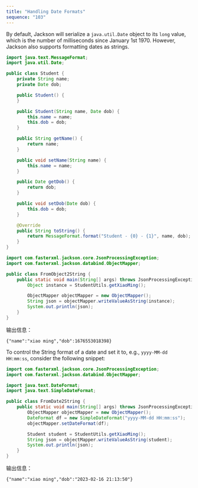 ```yaml
---
title: "Handling Date Formats"
sequence: "103"
---
```


By default, Jackson will serialize a `java.util.Date` object to its `long` value,
which is the number of milliseconds since January 1st 1970.
However, Jackson also supports formatting dates as strings.

```java
import java.text.MessageFormat;
import java.util.Date;

public class Student {
    private String name;
    private Date dob;

    public Student() {
    }

    public Student(String name, Date dob) {
        this.name = name;
        this.dob = dob;
    }

    public String getName() {
        return name;
    }

    public void setName(String name) {
        this.name = name;
    }

    public Date getDob() {
        return dob;
    }

    public void setDob(Date dob) {
        this.dob = dob;
    }

    @Override
    public String toString() {
        return MessageFormat.format("Student - {0} - {1}", name, dob);
    }
}
```

```java
import com.fasterxml.jackson.core.JsonProcessingException;
import com.fasterxml.jackson.databind.ObjectMapper;

public class FromObject2String {
    public static void main(String[] args) throws JsonProcessingException {
        Object instance = StudentUtils.getXiaoMing();

        ObjectMapper objectMapper = new ObjectMapper();
        String json = objectMapper.writeValueAsString(instance);
        System.out.println(json);
    }
}
```

输出信息：

```text
{"name":"xiao ming","dob":1676553018398}
```

To control the String format of a date and set it to, e.g., `yyyy-MM-dd HH:mm:ss`, consider the following snippet:

```java
import com.fasterxml.jackson.core.JsonProcessingException;
import com.fasterxml.jackson.databind.ObjectMapper;

import java.text.DateFormat;
import java.text.SimpleDateFormat;

public class FromDate2String {
    public static void main(String[] args) throws JsonProcessingException {
        ObjectMapper objectMapper = new ObjectMapper();
        DateFormat df = new SimpleDateFormat("yyyy-MM-dd HH:mm:ss");
        objectMapper.setDateFormat(df);

        Student student = StudentUtils.getXiaoMing();
        String json = objectMapper.writeValueAsString(student);
        System.out.println(json);
    }
}
```

输出信息：

```text
{"name":"xiao ming","dob":"2023-02-16 21:13:50"}
```
